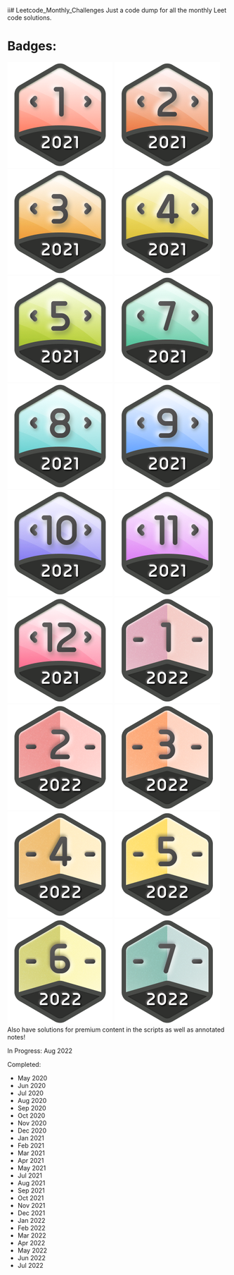 ii# Leetcode_Monthly_Challenges
Just a code dump for all the monthly Leet code solutions. 

# Badges:

![alt text](https://github.com/janmichael88/Leetcode_Monthly_Challenges/blob/master/Badges/dcc-2021-1.png) 
![alt text](https://github.com/janmichael88/Leetcode_Monthly_Challenges/blob/master/Badges/dcc-2021-2.png)
![alt text](https://github.com/janmichael88/Leetcode_Monthly_Challenges/blob/master/Badges/dcc-2021-3.png)
![alt text](https://github.com/janmichael88/Leetcode_Monthly_Challenges/blob/master/Badges/dcc-2021-4.png)
![alt_text](https://github.com/janmichael88/Leetcode_Monthly_Challenges/blob/master/Badges/dcc-2021-5.png)
![alt text](https://github.com/janmichael88/Leetcode_Monthly_Challenges/blob/master/Badges/dcc-2021-7.png)
![alt text](https://github.com/janmichael88/Leetcode_Monthly_Challenges/blob/master/Badges/dcc-2021-8.png)
![alt text](https://github.com/janmichael88/Leetcode_Monthly_Challenges/blob/master/Badges/dcc-2021-9.png)
![alt text](https://github.com/janmichael88/Leetcode_Monthly_Challenges/blob/master/Badges/dcc-2021-10.png)
![alt text](https://github.com/janmichael88/Leetcode_Monthly_Challenges/blob/master/Badges/dcc-2021-11.png)
![alt text](https://github.com/janmichael88/Leetcode_Monthly_Challenges/blob/master/Badges/dcc-2021-12.png)
![alt text](https://github.com/janmichael88/Leetcode_Monthly_Challenges/blob/master/Badges/dcc-2022-1.png)
![alt text](https://github.com/janmichael88/Leetcode_Monthly_Challenges/blob/master/Badges/dcc-2022-2.png)
![alt text](https://github.com/janmichael88/Leetcode_Monthly_Challenges/blob/master/Badges/dcc-2022-3.png)
![alt text](https://github.com/janmichael88/Leetcode_Monthly_Challenges/blob/master/Badges/dcc-2022-4.png)
![alt text](https://github.com/janmichael88/Leetcode_Monthly_Challenges/blob/master/Badges/dcc-2022-5.png)
![alt text](https://github.com/janmichael88/Leetcode_Monthly_Challenges/blob/master/Badges/dcc-2022-6.png)
![alt text](https://github.com/janmichael88/Leetcode_Monthly_Challenges/blob/master/Badges/dcc-2022-7.png)
Also have solutions for premium content in the scripts as well as annotated notes!

In Progress:
Aug 2022

Completed:
* May 2020
* Jun 2020
* Jul 2020
* Aug 2020
* Sep 2020
* Oct 2020
* Nov 2020
* Dec 2020
* Jan 2021
* Feb 2021
* Mar 2021
* Apr 2021
* May 2021
* Jul 2021
* Aug 2021
* Sep 2021
* Oct 2021
* Nov 2021
* Dec 2021
* Jan 2022
* Feb 2022
* Mar 2022
* Apr 2022
* May 2022
* Jun 2022
* Jul 2022
